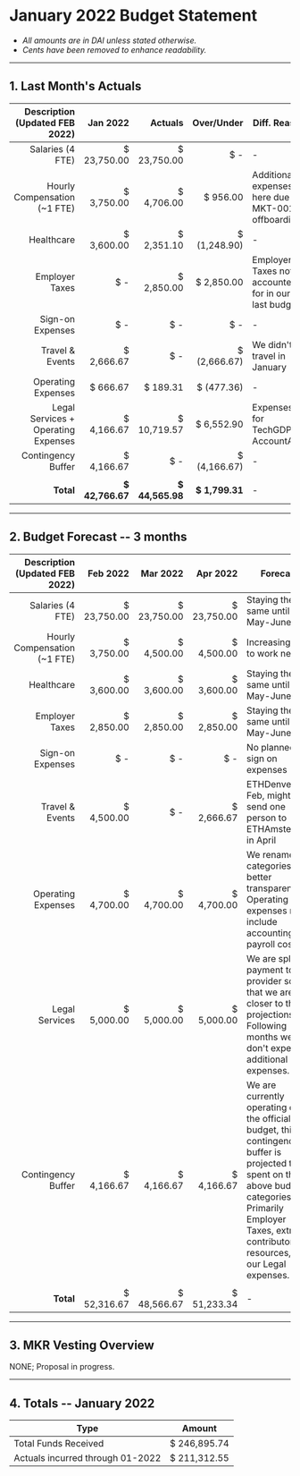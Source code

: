 # January 2022 Budget Statement

- *All amounts are in DAI unless stated otherwise.*
- *Cents have been removed to enhance readability.*

---

## 1. Last Month's Actuals

| **Description (Updated FEB 2022)** | **Jan 2022** | **Actuals** | **Over/Under** | **Diff. Reason** |
|---:|---:|---:|---:|---|
|  Salaries (4 FTE)  |  $ 23,750.00  |  $ 23,750.00  |  $ -    | - |
|  Hourly Compensation (~1 FTE)  |  $ 3,750.00  |  $ 4,706.00  |  $ 956.00  | Additional expenses here due to MKT-001 offboarding |
|  Healthcare  |  $ 3,600.00  |  $ 2,351.10  |  $ (1,248.90) | - |
|  Employer Taxes  |  $ -    |  $ 2,850.00  |  $ 2,850.00  | Employer Taxes not accounted for in our last budget |
|  Sign-on Expenses  |  $ -    |  $ -    |  $ -    | - |
|  Travel & Events  |  $ 2,666.67  |  $ -    |  $ (2,666.67) | We didn't travel in January |
|  Operating Expenses  |  $ 666.67  |  $ 189.31  |  $ (477.36) | - |
|  Legal Services + Operating Expenses  |  $ 4,166.67  |  $ 10,719.57  |  $ 6,552.90  | Expenses for TechGDPR + AccountAble |
|  Contingency Buffer  |  $ 4,166.67  |  $ -    |  $ (4,166.67) | - |
|  |  |  |  |  |
| **Total** | **$ 42,766.67** | **$ 44,565.98** | **$ 1,799.31** | - |

---

## 2. Budget Forecast -- 3 months

| **Description (Updated FEB 2022)** | Feb 2022 | Mar 2022 | Apr 2022 | Forecast |
|---:|---:|---:|---:|---|
|  Salaries (4 FTE)  |  $ 23,750.00  |  $ 23,750.00  |  $ 23,750.00  | Staying the same until May-June |
|  Hourly Compensation (~1 FTE)  |  $ 3,750.00  | $ 4,500.00 | $ 4,500.00 | Increasing due to work needs |
|  Healthcare  |  $ 3,600.00  |  $ 3,600.00  |  $ 3,600.00  | Staying the same until May-June |
|  Employer Taxes  | $ 2,850.00 | $ 2,850.00 | $ 2,850.00 | Staying the same until May-June |
|  Sign-on Expenses  |  $ -    |  $ -    |  $ -    | No planned sign on expenses |
|  Travel & Events  | $ 4,500.00 |  $ -    |  $ 2,666.67  | ETHDenver in Feb, might send one person to ETHAmsterdam in April |
|  Operating Expenses  | $ 4,700.00 | $ 4,700.00 | $ 4,700.00 | We renamed categories for better transparency, Operating expenses now include accounting and payroll costs. |
|  Legal Services  | $ 5,000.00 | $ 5,000.00 | $ 5,000.00 | We are splitting payment to our provider so that we are closer to these projections. Following months we don't expect additional expenses. |
|  Contingency Buffer  |  $ 4,166.67  |  $ 4,166.67  |  $ 4,166.67  | We are currently operating over the official budget, this contingency buffer is projected to be spent on the above budget categories. Primarily Employer Taxes, extra contributor resources, and our Legal expenses.  |
|  |  |  |  |  |
| **Total** | $ 52,316.67 | $ 48,566.67 | $ 51,233.34 | - |

---

## 3. MKR Vesting Overview

NONE; Proposal in progress.

---

## 4. Totals -- January 2022

| Type | Amount |
|---|---|
| Total Funds Received | $ 246,895.74 |
| Actuals incurred through 01-2022 | $ 211,312.55 |
